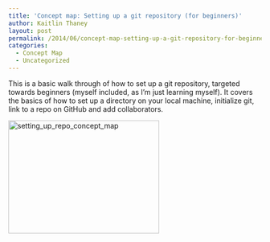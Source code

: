 ```yaml
---
title: 'Concept map: Setting up a git repository (for beginners)'
author: Kaitlin Thaney
layout: post
permalink: /2014/06/concept-map-setting-up-a-git-repository-for-beginners/
categories:
  - Concept Map
  - Uncategorized
---
```

This is a basic walk through of how to set up a git repository, targeted towards beginners (myself included, as I&#8217;m just learning myself). It covers the basics of how to set up a directory on your local machine, initialize git, link to a repo on GitHub and add collaborators.

[<img class="alignnone size-medium wp-image-7765" alt="setting_up_repo_concept_map" src="http://teaching.software-carpentry.org/wp-content/uploads/2014/06/setting_up_repo_concept_map-300x225.jpg" width="300" height="225" />][1]

 [1]: http://teaching.software-carpentry.org/wp-content/uploads/2014/06/setting_up_repo_concept_map.jpg